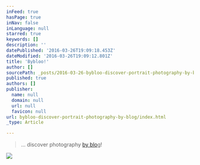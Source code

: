 ```yaml
---
inFeed: true
hasPage: true
inNav: false
inLanguage: null
starred: true
keywords: []
description: ''
datePublished: '2016-03-26T19:09:18.453Z'
dateModified: '2016-03-26T19:09:12.801Z'
title: 'Bybloo!'
author: []
sourcePath: _posts/2016-03-26-bybloo-discover-portrait-photography-by-blog.md
published: true
authors: []
publisher:
  name: null
  domain: null
  url: null
  favicon: null
url: bybloo-discover-portrait-photography-by-blog/index.html
_type: Article

---
```

> ... discover photography [by blo][0]g!

![](https://the-grid-user-content.s3-us-west-2.amazonaws.com/4d9eba94-db18-42e7-8e59-8f17770ceb2b.jpg)

[0]: http://bybloo.com/